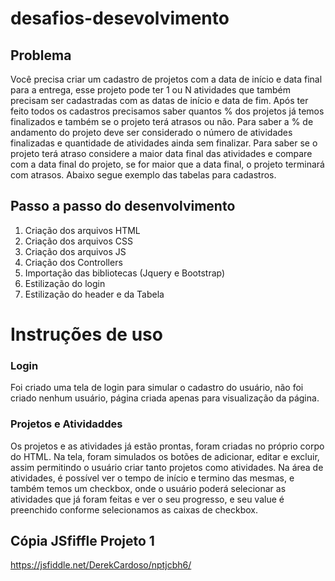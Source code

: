 # desafios-desevolvimento

## Problema 
Você precisa criar um cadastro de projetos com a data de início e data final para a entrega, esse projeto pode ter 1 ou N atividades que também precisam ser cadastradas com as datas de início e data de fim. Após ter feito todos os cadastros precisamos saber quantos % dos projetos já temos finalizados e também se o projeto terá atrasos ou não. Para saber a % de andamento do projeto deve ser considerado o número de atividades finalizadas e quantidade de atividades ainda sem finalizar. Para saber se o projeto terá atraso considere a maior data final das atividades e compare com a data final do projeto, se for maior que a data final, o projeto terminará com atrasos. Abaixo segue exemplo das tabelas para cadastros.

## Passo a passo do desenvolvimento
1. Criação dos arquivos HTML
2. Criação dos arquivos CSS
3. Criação dos arquivos JS
4. Criação dos Controllers
5. Importação das bibliotecas (Jquery e Bootstrap)
6. Estilização do login
7. Estilização do header e da Tabela

# Instruções de uso
### Login
Foi criado uma tela de login para simular o cadastro do usuário, não foi criado nenhum usuário, página criada apenas para visualização da página.

### Projetos e Atividaddes
Os projetos e as atividades já estão prontas, foram criadas no próprio corpo do HTML. Na tela, foram simulados os botões de adicionar, editar e excluir, assim permitindo o usuário criar tanto projetos como atividades. Na área de atividades, é possível ver o tempo de início e termino das mesmas, e também temos um checkbox, onde o usuário poderá selecionar as atividades que já foram feitas e ver o seu progresso, e seu value é preenchido conforme selecionamos as caixas de checkbox.


## Cópia JSfiffle Projeto 1

https://jsfiddle.net/DerekCardoso/nptjcbh6/
